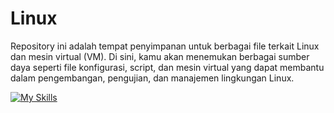 # Linux
Repository ini adalah tempat penyimpanan untuk berbagai file terkait Linux dan mesin virtual (VM). Di sini, kamu akan menemukan berbagai sumber daya seperti file konfigurasi, script, dan mesin virtual yang dapat membantu dalam pengembangan, pengujian, dan manajemen lingkungan Linux.

[![My Skills](https://skillicons.dev/icons?i=linux)](https://skillicons.dev)
